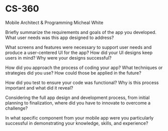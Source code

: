 # CS-360
Mobile Architect & Programming
Micheal White

Briefly summarize the requirements and goals of the app you developed. What user needs was this app designed to address?

What screens and features were necessary to support user needs and produce a user-centered UI for the app? How did your UI designs keep users in mind? Why were your designs successful?

How did you approach the process of coding your app? What techniques or strategies did you use? How could those be applied in the future?

How did you test to ensure your code was functional? Why is this process important and what did it reveal?

Considering the full app design and development process, from initial planning to finalization, where did you have to innovate to overcome a challenge?

In what specific component from your mobile app were you particularly successful in demonstrating your knowledge, skills, and experience?
